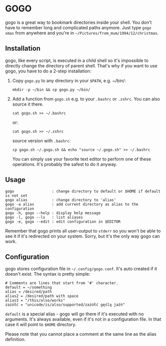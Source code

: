 GOGO
======

gogo is a great way to bookmark directories inside your shell. You don't have to remember long and 
complicated paths anymore. Just type `gogo xmas` from anywhere and you're in 
`~/Pictures/from_mum/1994/12/christmas`.

Installation
--------------
gogo, like every script, is executed in a child shell so it's impossible to directly change the
directory of parent shell. That's why if you want to use gogo, you have to do a 2-step installation:

1. Copy `gogo.py` to any directory in your `$PATH`, e.g. ~/bin/:
   ```
   mkdir -p ~/bin && cp gogo.py ~/bin/
   ```

2. Add a function from `gogo.sh` e.g. to your `.bashrc` or `.zshrc`. You can also source it
   there.
   ```
   cat gogo.sh >> ~/.bashrc
   ```
   or:
   ```
   cat gogo.sh >> ~/.zshrc
   ```
   source version with `.bashrc`:
   ```
   cp gogo.sh ~/.gogo.sh && echo "source ~/.gogo.sh" >> ~/.bashrc
   ```

   You can simply use your favorite text editor to perform one of these operations. It's
   probably the safest to do it anyway.
   
Usage
---------------
```
gogo                 : change directory to default or $HOME if default is not set
gogo alias           : change directory to 'alias'
gogo -a alias        : add current directory as alias to the configuration
gogo -h, gogo --help : display help message
gogo -l, gogo --ls   : list aliases
gogo -e, gogo --edit : edit configuration in $EDITOR
```

Remember that gogo prints all user-output to `stderr` so you won't be able to see it if
it's redirected on your system. Sorry, but it's the only way gogo can work.

Configuration
---------------
gogo stores configuration file in `~/.config/gogo.conf`. It's auto created if it doesn't exist.
The syntax is pretty simple:
```
# Comments are lines that start from '#' character.
default = ~/something
alias = /desired/path
alias2 = /desired/path with space
alias3 = "/this/also/works"
zażółć = "unicode/is/also/supported/zażółć gęślą jaźń"
```
`default` is a special alias - gogo will go there if it's executed with no arguments. It's always
available, even if it's not in a configuration file. In that case it will point to `$HOME` directory.

Please note that you cannot place a comment at the same line as the alias definition.
